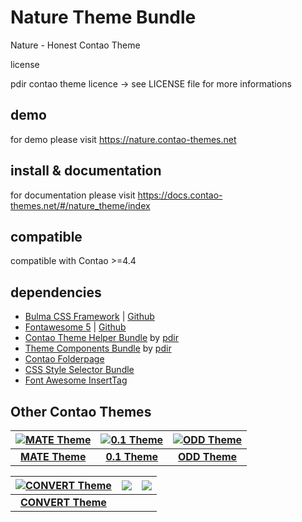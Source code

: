# Nature Theme Bundle

Nature - Honest Contao Theme

license

pdir contao theme licence -> see LICENSE file for more informations

## demo

for demo please visit https://nature.contao-themes.net

## install & documentation

for documentation please visit https://docs.contao-themes.net/#/nature_theme/index

## compatible
compatible with Contao >=4.4

## dependencies

- [Bulma CSS Framework](https://bulma.io/) | [Github](https://github.com/jgthms/bulma)
- [Fontawesome 5](https://fontawesome.com/) | [Github](https://github.com/FortAwesome/Font-Awesome)
- [Contao Theme Helper Bundle](https://github.com/pdir/contao-theme-helper-bundle) by [pdir](https://pdir.de/ "Webdesign für Dresden")
- [Theme Components Bundle](https://github.com/contao-themes-net/theme-components-bundle) by [pdir](https://pdir.de/ "Webdesign für Dresden")
- [Contao Folderpage](https://github.com/terminal42/contao-folderpage)
- [CSS Style Selector Bundle](https://github.com/Craffft/css-style-selector-bundle)
- [Font Awesome InsertTag](https://github.com/netzmacht/contao-font-awesome-inserttag)


## Other Contao Themes

| [![MATE Theme](https://contao-themes.net/files/contao-themes-net/screenshots/mate%20theme/mate_theme_green_670x670.png)](https://contao-themes.net/theme-detail/mate.html) | [![0.1 Theme](https://contao-themes.net/assets/images/3/0.1_Energy_saving_Contao_Theme_00-1e927a73.jpg)](https://contao-themes.net/theme-detail/zeroone.html) | [![ODD Theme](https://contao-themes.net/assets/images/c/ODD_Exploring_Contao_Theme_05-9e3a18d8.png)](https://contao-themes.net/theme-detail/odd.html) |
|:---:|:---:|:---:|
| [**MATE Theme**](https://contao-themes.net/theme-detail/mate.html)  | [**0.1 Theme**](https://contao-themes.net/theme-detail/zeroone.html)  | [**ODD Theme**](https://contao-themes.net/theme-detail/odd.html)  |

| [![CONVERT Theme](https://contao-themes.net/assets/images/7/Convert_Selling_Contao_Theme_01-9c1306b6.png)](https://contao-themes.net/theme-detail/convert.html) | ![](https://contao-themes.net/files/contao-themes-net/screenshots/platzhalter.jpg) | ![](https://contao-themes.net/files/contao-themes-net/screenshots/platzhalter.jpg) |
|:---:|:---:|:---:|
| [**CONVERT Theme**](https://contao-themes.net/theme-detail/convert.html) |  |  |
